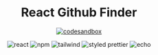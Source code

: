 <h1 align="center"> React Github Finder
</h1>

<p align="center">
  <a href="react-github-finder-git-main-echochunyushih.vercel.app"><img alt="codesandbox" src="https://img.shields.io/badge/view%20on%20Vercel-000000?style=for-the-badge&logo=vercel&logoColor=white"></a>  
</p>

<div align="center">
<img alt="react" src="https://img.shields.io/badge/React-v.17-000?&logo=react"/>  
  <img alt="npm" src="https://img.shields.io/badge/NPM-blue?logo=npm"/>
  <img alt="tailwind" src="https://img.shields.io/badge/Tailwind-06B6D4?&logo=TailwindCss&logoColor=white">
<img alt="styled prettier" src="https://img.shields.io/badge/styled%20with-Prettier-yellow"/>
<img alt="echo" src="https://img.shields.io/badge/Made%20by-Echo-ff69b4"/>

</div>
